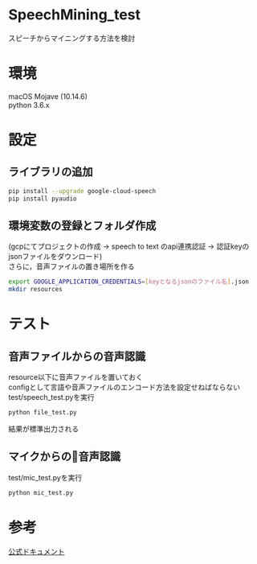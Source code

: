 # SpeechMining_test
スピーチからマイニングする方法を検討

# 環境
macOS Mojave (10.14.6)  
python 3.6.x  


# 設定
## ライブラリの追加


```bash
pip install --upgrade google-cloud-speech
pip install pyaudio
```


## 環境変数の登録とフォルダ作成
(gcpにてプロジェクトの作成 -> speech to text のapi連携認証 -> 認証keyのjsonファイルをダウンロード)  
さらに，音声ファイルの置き場所を作る

```bash
export GOOGLE_APPLICATION_CREDENTIALS=[keyとなるjsonのファイル名].json
mkdir resources
```

# テスト

## 音声ファイルからの音声認識
resource以下に音声ファイルを置いておく  
configとして言語や音声ファイルのエンコード方法を設定せねばならない  
test/speech_test.pyを実行

```bash
python file_test.py
```

結果が標準出力される

## マイクからの音声認識
test/mic_test.pyを実行

```bash
python mic_test.py
```

# 参考
[公式ドキュメント](https://cloud.google.com/speech-to-text/docs/)
